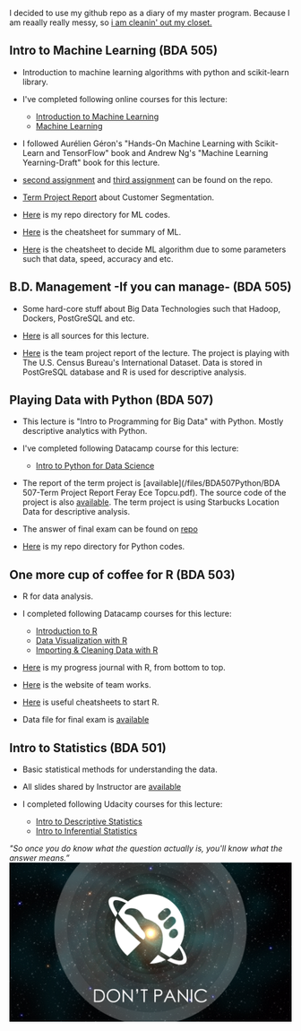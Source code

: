 I decided to use my github repo as a diary of my master program. Because I am reaally really messy, so [i am cleanin' out my closet.](https://www.youtube.com/watch?v=RQ9_TKayu9s) 

## Intro to Machine Learning (BDA 505)

+ Introduction to machine learning algorithms with python and scikit-learn library. 

+ I've completed following online courses for this lecture:

    - [Introduction to Machine Learning](https://classroom.udacity.com/courses/ud120)
    - [Machine Learning](https://classroom.udacity.com/courses/ud262)

+ I followed Aurélien Géron's "Hands-On Machine Learning with Scikit-Learn and TensorFlow" book and Andrew Ng's "Machine Learning Yearning-Draft" book for this lecture. 

+ [second assignment](/files/BDA502ML/BDA_502_Assignment2_FerayEceTopcu.pdf) and [third assignment](/files/BDA502ML/BDA_502_Assignment3_FerayEceTopcu.pdf) can be found on the repo.  

+ [Term Project Report](/files/BDA502ML/TermProject.pdf) about Customer Segmentation. 

+ [Here](https://github.com/ferayece/BDA/tree/master/files/BDA502ML/codes) is my repo directory for ML codes.

+ [Here](/files/BDA502ML/ML_Algos_Cheatsheet.jpg) is the cheatsheet for summary of ML. 

+ [Here](https://github.com/ferayece/BDA/blob/master/files/BDA502ML/ML_Cheatsheet1.png) is the cheatsheet to decide ML algorithm due to some parameters such that data, speed, accuracy and etc. 


## B.D. Management -If you can manage- (BDA 505)

+ Some hard-core stuff about Big Data Technologies such that Hadoop, Dockers, PostGreSQL and etc. 

+ [Here](/files/BDA505/) is all sources for this lecture.

+ [Here](/files/BDA505/20180105_International_2.html) is the team project report of the lecture. The project is playing with  The U.S. Census Bureau's International Dataset. Data is stored in PostGreSQL database and R is used for descriptive analysis.


## Playing Data with Python (BDA 507)

+ This lecture is "Intro to Programming for Big Data" with Python. Mostly descriptive analytics with Python.

+ I've completed following Datacamp course for this lecture:

  - [Intro to Python for Data Science](https://www.datacamp.com/courses/intro-to-python-for-data-science) 

+ The report of the term project is [available](/files/BDA507Python/BDA 507-Term Project Report Feray Ece Topcu.pdf). The source code of the project is also [available](/files/BDA507Python/starbucks_term_project.py). The term project is using Starbucks Location Data for descriptive analysis. 

+ The answer of final exam can be found on [repo](/files/BDA507Python/Final_Exam.py)

+ [Here](https://github.com/ferayece/BDA/tree/master/files/BDA507Python) is my repo directory for Python codes.


## One more cup of coffee for R (BDA 503)

+ R for data analysis.

+ I completed following Datacamp courses for this lecture:

  - [Introduction to R](https://www.datacamp.com/courses/free-introduction-to-r)
  - [Data Visualization with R](https://www.datacamp.com/tracks/data-visualization-with-r)
  - [Importing & Cleaning Data with R](https://www.datacamp.com/tracks/importing-cleaning-data-with-r)

+ [Here](https://mef-bda503.github.io/pj-ferayece/) is my progress journal with R, from bottom to top. 

+ [Here](https://mef-bda503.github.io/gpj-datamunglers-2/) is the website of team works. 

+ [Here](https://github.com/ferayece/BDA/tree/master/BDA503R/Cheatsheets/) is useful cheatsheets to start R. 

+ Data file for final exam is [available](/files/BDA503R/mainData.RData)

## Intro to Statistics (BDA 501)

+ Basic statistical methods for understanding the data.

+ All slides shared by Instructor are [available](https://github.com/ferayece/BDA/tree/master/files/BDA501/all_slides/) 

+ I completed following Udacity courses for this lecture:

  - [Intro to Descriptive Statistics](https://classroom.udacity.com/courses/ud827)
  - [Intro to Inferential Statistics](https://classroom.udacity.com/courses/ud201)
      


*"So once you do know what the question actually is, you'll know what the answer means.”* 
![image](dontpanic.jpg)
